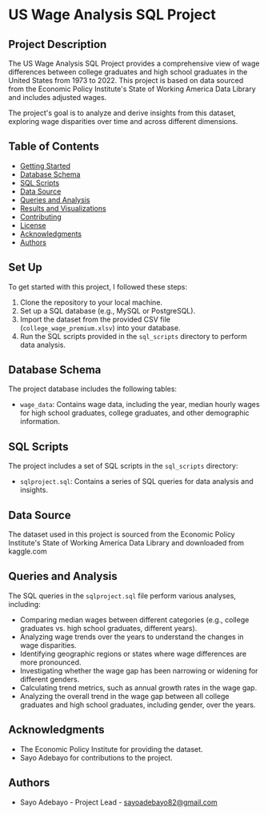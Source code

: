 # US Wage Analysis SQL Project

## Project Description
The US Wage Analysis SQL Project provides a comprehensive view of wage differences between college graduates and high school graduates in the United States from 1973 to 2022. This project is based on data sourced from the Economic Policy Institute's State of Working America Data Library and includes adjusted wages.

The project's goal is to analyze and derive insights from this dataset, exploring wage disparities over time and across different dimensions.

## Table of Contents
- [Getting Started](#getting-started)
- [Database Schema](#database-schema)
- [SQL Scripts](#sql-scripts)
- [Data Source](#data-source)
- [Queries and Analysis](#queries-and-analysis)
- [Results and Visualizations](#results-and-visualizations)
- [Contributing](#contributing)
- [License](#license)
- [Acknowledgments](#acknowledgments)
- [Authors](#authors)

## Set Up
To get started with this project, I followed these steps:

1. Clone the repository to your local machine.
2. Set up a SQL database (e.g., MySQL or PostgreSQL).
3. Import the dataset from the provided CSV file (`college_wage_premium.xlsv`) into your database.
4. Run the SQL scripts provided in the `sql_scripts` directory to perform data analysis.

## Database Schema
The project database includes the following tables:

- `wage_data`: Contains wage data, including the year, median hourly wages for high school graduates, college graduates, and other demographic information.

## SQL Scripts
The project includes a set of SQL scripts in the `sql_scripts` directory:

- `sqlproject.sql`: Contains a series of SQL queries for data analysis and insights.

## Data Source
The dataset used in this project is sourced from the Economic Policy Institute's State of Working America Data Library and downloaded from kaggle.com

## Queries and Analysis
The SQL queries in the `sqlproject.sql` file perform various analyses, including:

- Comparing median wages between different categories (e.g., college graduates vs. high school graduates, different years).
- Analyzing wage trends over the years to understand the changes in wage disparities.
- Identifying geographic regions or states where wage differences are more pronounced.
- Investigating whether the wage gap has been narrowing or widening for different genders.
- Calculating trend metrics, such as annual growth rates in the wage gap.
- Analyzing the overall trend in the wage gap between all college graduates and high school graduates, including gender, over the years.


## Acknowledgments
- The Economic Policy Institute for providing the dataset.
- Sayo Adebayo for contributions to the project.

## Authors
- Sayo Adebayo - Project Lead - sayoadebayo82@gmail.com
